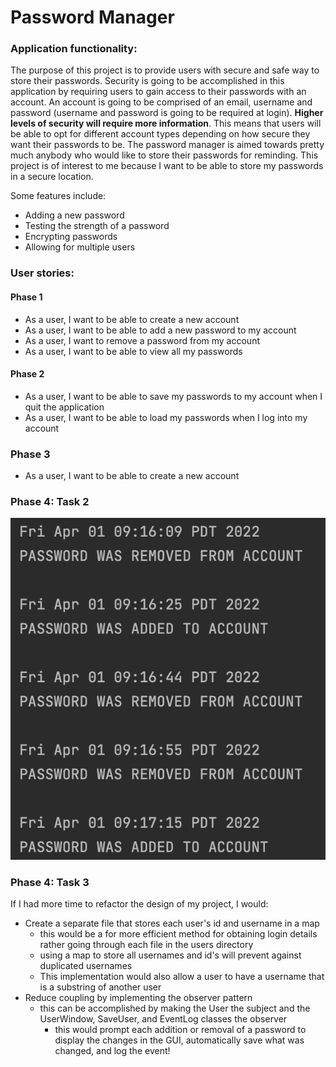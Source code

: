 # Password Manager

### Application functionality:
The purpose of this project is to provide users with secure and safe way to store their passwords. Security is going
to be accomplished in this application by requiring users to gain access to their passwords with an account. An 
account is going to be comprised of an email, username and password (username and password is going to be required at
login). **Higher levels of security will require more information**. This means that users will be able to opt for
different account types depending on how secure they want their passwords to be. The password manager is aimed towards
pretty much anybody who would like to store their passwords for reminding. This project is of interest to me because
I want to be able to store my passwords in a secure location.

Some features include:
- Adding a new password
- Testing the strength of a password
- Encrypting passwords
- Allowing for multiple users

### User stories:
#### Phase 1
- As a user, I want to be able to create a new account
- As a user, I want to be able to add a new password to my account
- As a user, I want to remove a password from my account
- As a user, I want to be able to view all my passwords
#### Phase 2
- As a user, I want to be able to save my passwords to my account when I quit the application
- As a user, I want to be able to load my passwords when I log into my account
### Phase 3
- As a user, I want to be able to create a new account

### Phase 4: Task 2
![](Sample_EventLog.png)
### Phase 4: Task 3
If I had more time to refactor the design of my project, I would:
- Create a separate file that stores each user's id and username in a map
  - this would be a for more efficient method for obtaining login details rather going through each file in the users 
directory
  - using a map to store all usernames and id's will prevent against duplicated usernames
  - This implementation would also allow a user to have a username that is a substring of another user
- Reduce coupling by implementing the observer pattern
  - this can be accomplished by making the User the subject and the UserWindow, SaveUser, and EventLog classes the 
observer
    - this would prompt each addition or removal of a password to display the changes in the GUI, automatically save 
what was changed, and log the event!